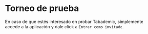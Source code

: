 # Torneo de prueba

En caso de que estés interesado en probar Tabademic, simplemente accede a la aplicación y dale click a `Entrar como invitado`.